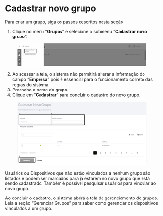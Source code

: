 # Cadastrar novo grupo

Para criar um grupo, siga os passos descritos nesta seção

1. Clique no menu “**Grupos**” e selecione o submenu “**Cadastrar novo grupo**”.

<figure><img src="../../.gitbook/assets/image (28).png" alt=""><figcaption></figcaption></figure>

2. Ao acessar a tela, o sistema não permitirá alterar a informação do campo “**Empresa**” pois é essencial para o funcionamento correto das regras do sistema.
3. Preencha o nome do grupo.
4. Clique em “**Cadastrar**” para concluir o cadastro do novo grupo.

<figure><img src="../../.gitbook/assets/image (6) (1).png" alt=""><figcaption></figcaption></figure>

Usuários ou Dispositivos que não estão vinculados a nenhum grupo são listados e podem ser marcados para já estarem no novo grupo que está sendo cadastrado. Também é possível pesquisar usuários para vincular ao novo grupo.

Ao concluir o cadastro, o sistema abrirá a tela de gerenciamento de grupos. Leia a seção “Gerenciar Grupos” para saber como gerenciar os dispositivos vinculados a um grupo.
